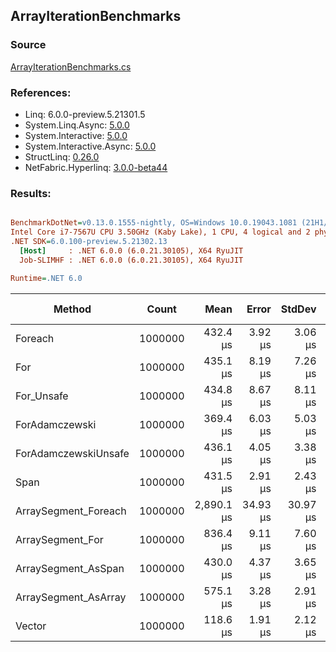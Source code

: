 ﻿## ArrayIterationBenchmarks

### Source
[ArrayIterationBenchmarks.cs](../NetFabric.Hyperlinq.Benchmarks/Benchmarks/ArrayIterationBenchmarks.cs)

### References:
- Linq: 6.0.0-preview.5.21301.5
- System.Linq.Async: [5.0.0](https://www.nuget.org/packages/System.Linq.Async/5.0.0)
- System.Interactive: [5.0.0](https://www.nuget.org/packages/System.Interactive/5.0.0)
- System.Interactive.Async: [5.0.0](https://www.nuget.org/packages/System.Interactive.Async/5.0.0)
- StructLinq: [0.26.0](https://www.nuget.org/packages/StructLinq/0.26.0)
- NetFabric.Hyperlinq: [3.0.0-beta44](https://www.nuget.org/packages/NetFabric.Hyperlinq/3.0.0-beta44)

### Results:
``` ini

BenchmarkDotNet=v0.13.0.1555-nightly, OS=Windows 10.0.19043.1081 (21H1/May2021Update)
Intel Core i7-7567U CPU 3.50GHz (Kaby Lake), 1 CPU, 4 logical and 2 physical cores
.NET SDK=6.0.100-preview.5.21302.13
  [Host]     : .NET 6.0.0 (6.0.21.30105), X64 RyuJIT
  Job-SLIMHF : .NET 6.0.0 (6.0.21.30105), X64 RyuJIT

Runtime=.NET 6.0  

```
|               Method |   Count |       Mean |    Error |   StdDev |        Ratio | RatioSD | Gen 0 | Gen 1 | Gen 2 | Allocated |
|--------------------- |-------- |-----------:|---------:|---------:|-------------:|--------:|------:|------:|------:|----------:|
|              Foreach | 1000000 |   432.4 μs |  3.92 μs |  3.06 μs |     baseline |         |     - |     - |     - |         - |
|                  For | 1000000 |   435.1 μs |  8.19 μs |  7.26 μs | 1.01x slower |   0.02x |     - |     - |     - |         - |
|           For_Unsafe | 1000000 |   434.8 μs |  8.67 μs |  8.11 μs | 1.00x slower |   0.02x |     - |     - |     - |         - |
|       ForAdamczewski | 1000000 |   369.4 μs |  6.03 μs |  5.03 μs | 1.17x faster |   0.02x |     - |     - |     - |         - |
| ForAdamczewskiUnsafe | 1000000 |   436.1 μs |  4.05 μs |  3.38 μs | 1.01x slower |   0.01x |     - |     - |     - |         - |
|                 Span | 1000000 |   431.5 μs |  2.91 μs |  2.43 μs | 1.00x faster |   0.01x |     - |     - |     - |         - |
| ArraySegment_Foreach | 1000000 | 2,890.1 μs | 34.93 μs | 30.97 μs | 6.69x slower |   0.07x |     - |     - |     - |       1 B |
|     ArraySegment_For | 1000000 |   836.4 μs |  9.11 μs |  7.60 μs | 1.94x slower |   0.02x |     - |     - |     - |         - |
|  ArraySegment_AsSpan | 1000000 |   430.0 μs |  4.37 μs |  3.65 μs | 1.01x faster |   0.01x |     - |     - |     - |         - |
| ArraySegment_AsArray | 1000000 |   575.1 μs |  3.28 μs |  2.91 μs | 1.33x slower |   0.01x |     - |     - |     - |         - |
|               Vector | 1000000 |   118.6 μs |  1.91 μs |  2.12 μs | 3.63x faster |   0.08x |     - |     - |     - |         - |
